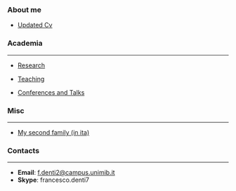 ### About me

* [Updated Cv](/pdf/July_CV.pdf)


### Academia
---
* [Research](/Research)

* [Teaching](/Teaching)

* [Conferences and Talks](/ConferencesAndTalks)


### Misc
---
* [My second family (in ita)](http://www.compagniameteor.it/)

### Contacts
---
* **Email**: f.denti2@campus.unimib.it
* **Skype**: francesco.denti7

